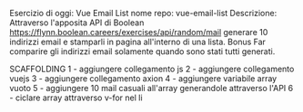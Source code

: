 Esercizio di oggi: Vue Email List
nome repo: vue-email-list
Descrizione:
Attraverso l'apposita API di Boolean
https://flynn.boolean.careers/exercises/api/random/mail
generare 10 indirizzi email e stamparli in pagina all'interno di una lista.
Bonus
Far comparire gli indirizzi email solamente quando sono stati tutti generati.

SCAFFOLDING
1 - aggiungere collegamento js
2 - aggiungere collegamento vuejs
3 - aggiungere collegamento axion
4 - aggiungere variabile array vuoto
5 - aggiungere 10 mail casuali all'array generandole attraverso l'API
6 - ciclare array attraverso v-for nel li
